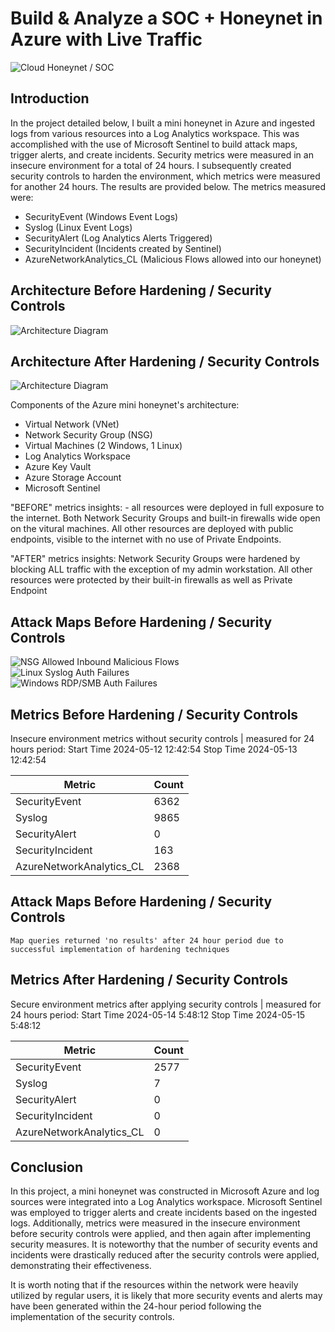 # Build & Analyze a SOC + Honeynet in Azure with Live Traffic
![Cloud Honeynet / SOC](https://imgur.com/Z3wZFpT.jpg)

## Introduction

In the project detailed below, I built a mini honeynet in Azure and ingested logs from various resources into a Log Analytics workspace. This was accomplished with the use of Microsoft Sentinel to build attack maps, trigger alerts, and create incidents. Security metrics were measured in an insecure environment for a total of 24 hours. I subsequently created security controls to harden the environment, which metrics were measured for another 24 hours. The results are provided below. The metrics measured were:

- SecurityEvent (Windows Event Logs)
- Syslog (Linux Event Logs)
- SecurityAlert (Log Analytics Alerts Triggered)
- SecurityIncident (Incidents created by Sentinel)
- AzureNetworkAnalytics_CL (Malicious Flows allowed into our honeynet)

## Architecture Before Hardening / Security Controls
![Architecture Diagram](https://imgur.com/vY41lIJ.jpg)

## Architecture After Hardening / Security Controls
![Architecture Diagram](https://imgur.com/nCWjvEC.jpg)

Components of the Azure mini honeynet's architecture:

- Virtual Network (VNet)
- Network Security Group (NSG)
- Virtual Machines (2 Windows, 1 Linux)
- Log Analytics Workspace
- Azure Key Vault
- Azure Storage Account
- Microsoft Sentinel

"BEFORE" metrics insights: - all resources were deployed in full exposure to the internet. Both Network Security Groups and built-in firewalls wide open on the vitural machines. All other resources are deployed with public endpoints, visible to the internet with no use of Private Endpoints.

"AFTER" metrics insights: Network Security Groups were hardened by blocking ALL traffic with the exception of my admin workstation. All other resources were protected by their built-in firewalls as well as Private Endpoint

## Attack Maps Before Hardening / Security Controls
![NSG Allowed Inbound Malicious Flows](https://imgur.com/PDrEwD6.jpg)<br>
![Linux Syslog Auth Failures](https://imgur.com/FVqXOjg.jpg)<br>
![Windows RDP/SMB Auth Failures](https://imgur.com/Qn0IUAL.jpg)<br>

## Metrics Before Hardening / Security Controls

Insecure environment metrics without security controls | measured for 24 hours period:
Start Time 2024-05-12 12:42:54
Stop Time 2024-05-13 12:42:54

| Metric                   | Count
| ------------------------ | -----
| SecurityEvent            | 6362
| Syslog                   | 9865
| SecurityAlert            | 0
| SecurityIncident         | 163
| AzureNetworkAnalytics_CL | 2368

## Attack Maps Before Hardening / Security Controls

```Map queries returned 'no results' after 24 hour period due to successful implementation of hardening techniques ```

## Metrics After Hardening / Security Controls

Secure environment metrics after applying security controls | measured for 24 hours period:
Start Time 2024-05-14 5:48:12
Stop Time 2024-05-15 5:48:12

| Metric                   | Count
| ------------------------ | -----
| SecurityEvent            | 2577
| Syslog                   | 7
| SecurityAlert            | 0
| SecurityIncident         | 0
| AzureNetworkAnalytics_CL | 0

## Conclusion

In this project, a mini honeynet was constructed in Microsoft Azure and log sources were integrated into a Log Analytics workspace. Microsoft Sentinel was employed to trigger alerts and create incidents based on the ingested logs. Additionally, metrics were measured in the insecure environment before security controls were applied, and then again after implementing security measures. It is noteworthy that the number of security events and incidents were drastically reduced after the security controls were applied, demonstrating their effectiveness.

It is worth noting that if the resources within the network were heavily utilized by regular users, it is likely that more security events and alerts may have been generated within the 24-hour period following the implementation of the security controls.
